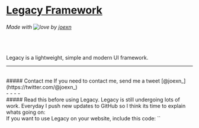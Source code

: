 # [Legacy Framework](https://legacy-framework.com)
###### Made with ![love](https://legacy-framework.com/Heart.png) by [joexn](https://twitter.com/@joexn_)
<br /><br />
Legacy is a lightweight, simple and modern UI framework.
<br />
- - - -
<br />
##### Contact me
If you need to contact me, send me a tweet [@joexn_](https://twitter.com/@joexn_)
<br />
- - - -
<br />
##### Read this before using Legacy.
Legacy is still undergoing lots of work. Everyday I push new updates to GitHub so I think its time to explain whats going on:
<br />
If you want to use Legacy on your website, include this code:
`<link rel="stylesheet" href="https://legacy-framework.com/Legacy-Latest.css">`